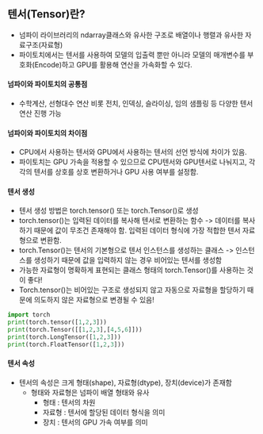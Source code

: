 ## 텐서(Tensor)란?
- 넘파이 라이브러리의 ndarray클래스와 유사한 구조로 배열이나 행렬과 유사한 자료구조(자료형)
- 파이토치에서는 텐서를 사용하여 모델의 입출력 뿐만 아니라 모델의 매개변수를 부호화(Encode)하고 GPU를 활용해 연산을 가속화할 수 있다.

#### 넘파이와 파이토치의 공통점
- 수학계산, 선형대수 연산 비롯 전치, 인덱싱, 슬라이싱, 임의 샘플링 등 다양한 텐서 연산 진행 가능
  
#### 넘파이와 파이토치의 차이점
- CPU에서 사용하는 텐서와 GPU에서 사용하는 텐서의 선언 방식에 차이가 있음.
- 파이토치는 GPU 가속을 적용할 수 있으므로 CPU텐서와 GPU텐서로 나눠지고, 각각의 텐서를 상호를 상호 변환하거나 GPU 사용 여부를 설정함.

#### 텐서 생성
- 텐서 생성 방법은 torch.tensor() 또는 torch.Tensor()로 생성
- torch.tensor()는 입력된 데이터를 복사해 텐서로 변환하는 함수 -> 데이터를 복사하기 때문에 값이 무조건 존재해야 함. 입력된 데이터 형식에 가장 적합한 텐서 자료형으로 변환함.
- torch.Tensor()는 텐서의 기본형으로 텐서 인스턴스를 생성하는 클래스 -> 인스턴스를 생성하기 때문에 값을 입력하지 않는 경우 비어있는 텐서를 생성함
- 가능한 자료형이 명확하게 표현되는 클래스 형태의 torch.Tensor()를 사용하는 것이 좋다!
- Torch.tensor()는 비어있는 구조로 생성되지 않고 자동으로 자료형을 할당하기 때문에 의도하지 않은 자료형으로 변경될 수 있음!
  
```python
import torch
print(torch.tensor([1,2,3]))
print(torch.Tensor([[1,2,3],[4,5,6]]))
print(torch.LongTensor([1,2,3]))
print(torch.FloatTensor([1,2,3]))

```
#### 텐서 속성
- 텐서의 속성은 크게 형태(shape), 자료형(dtype), 장치(device)가 존재함
  - 형태와 자료형은 넘파이 배열 형태와 유사
    - 형태 : 텐서의 차원
    - 자료형 : 텐서에 할당된 데이터 형식을 의미
    - 장치 : 텐서의 GPU 가속 여부를 의미 
